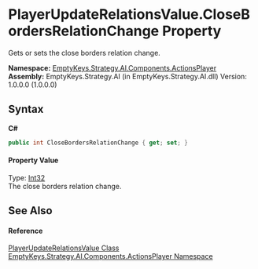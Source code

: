 # PlayerUpdateRelationsValue.CloseBordersRelationChange Property 
 

Gets or sets the close borders relation change.

**Namespace:**&nbsp;<a href="N_EmptyKeys_Strategy_AI_Components_ActionsPlayer">EmptyKeys.Strategy.AI.Components.ActionsPlayer</a><br />**Assembly:**&nbsp;EmptyKeys.Strategy.AI (in EmptyKeys.Strategy.AI.dll) Version: 1.0.0.0 (1.0.0.0)

## Syntax

**C#**<br />
``` C#
public int CloseBordersRelationChange { get; set; }
```


#### Property Value
Type: <a href="http://msdn2.microsoft.com/en-us/library/td2s409d" target="_blank">Int32</a><br />The close borders relation change.

## See Also


#### Reference
<a href="T_EmptyKeys_Strategy_AI_Components_ActionsPlayer_PlayerUpdateRelationsValue">PlayerUpdateRelationsValue Class</a><br /><a href="N_EmptyKeys_Strategy_AI_Components_ActionsPlayer">EmptyKeys.Strategy.AI.Components.ActionsPlayer Namespace</a><br />